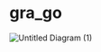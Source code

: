 # gra_go

![Untitled Diagram (1)](https://user-images.githubusercontent.com/56256988/71134374-533ae580-21fe-11ea-85da-c7db03fa479e.jpg)
